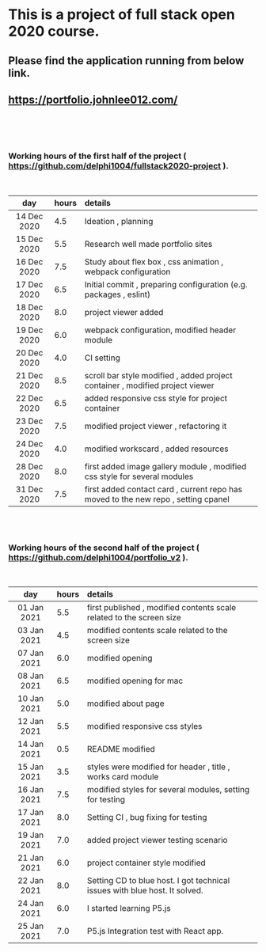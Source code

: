 # This is a project of full stack open 2020 course.

## Please find the application running from below link.

## https://portfolio.johnlee012.com/


<br />
<br />
<br />

### Working hours of the first half of the project ( https://github.com/delphi1004/fullstack2020-project ).
<br />

| day | hours | details  |
| :----:|:-----| :-----|
| 14 Dec 2020 | 4.5    | Ideation , planning |
| 15 Dec 2020 | 5.5    | Research well made portfolio sites |
| 16 Dec 2020 | 7.5    | Study about flex box , css animation , webpack configuration |
| 17 Dec 2020 | 6.5    | Initial commit , preparing configuration (e.g. packages , eslint)|
| 18 Dec 2020 | 8.0    | project viewer added |
| 19 Dec 2020 | 6.0    | webpack configuration, modified header module |
| 20 Dec 2020 | 4.0    | CI setting |
| 21 Dec 2020 | 8.5    | scroll bar style modified , added project container , modified project viewer |
| 22 Dec 2020 | 6.5    | added responsive css style for project container |
| 23 Dec 2020 | 7.5    | modified project viewer , refactoring it |
| 24 Dec 2020 | 4.0    | modified workscard , added resources |
| 28 Dec 2020 | 8.0    | first added image gallery module , modified css style for several modules |
| 31 Dec 2020 | 7.5    | first added contact card  , current repo has moved to the new repo , setting cpanel |

<br />
<br />

### Working hours of the second half of the project ( https://github.com/delphi1004/portfolio_v2 ).
<br />


| day | hours | details  |
| :----:|:-----| :-----|
| 01 Jan 2021 | 5.5    | first published , modified contents scale related to the screen size |
| 03 Jan 2021 | 4.5    | modified contents scale related to the screen size |
| 07 Jan 2021 | 6.0    | modified opening |
| 08 Jan 2021 | 6.5    | modified opening for mac|
| 10 Jan 2021 | 5.0    | modified about page |
| 12 Jan 2021 | 5.5    | modified responsive css styles |
| 14 Jan 2021 | 0.5    | README modified |
| 15 Jan 2021 | 3.5    | styles were modified for header , title , works card module |
| 16 Jan 2021 | 7.5    | modified styles for several modules, setting for testing |
| 17 Jan 2021 | 8.0    | Setting CI , bug fixing for testing |
| 19 Jan 2021 | 7.0    | added project viewer testing scenario |
| 21 Jan 2021 | 6.0    | project container style modified |
| 22 Jan 2021 | 8.0    | Setting CD to blue host. I got technical issues with blue host. It solved. |
| 24 Jan 2021 | 6.0    | I started learning P5.js |
| 25 Jan 2021 | 7.0    | P5.js Integration test with React app. |


